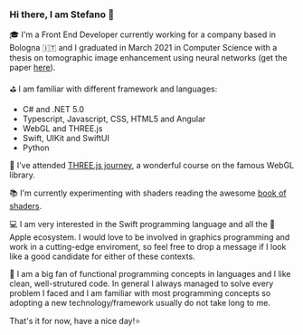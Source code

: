 ### Hi there, I am Stefano 👋 

🎓 I'm a Front End Developer currently working for a company based in Bologna 🇮🇹 and I graduated in March 2021 in Computer Science with a thesis on tomographic image enhancement using neural networks (get the paper [here](https://amslaurea.unibo.it/id/eprint/22843)).

⛳️ I am familiar with different framework and languages:
  - C# and .NET 5.0
  - Typescript, Javascript, CSS, HTML5 and Angular
  - WebGL and THREE.js
  - Swift, UIKit and SwiftUI
  - Python

🌴 I've attended [THREE.js journey](https://threejs-journey.xyz), a wonderful course on the famous WebGL library.

📚 I'm currently experimenting with shaders reading the awesome [book of shaders](https://thebookofshaders.com).

💻 I am very interested in the Swift programming language and all the  Apple ecosystem. I would love to be involved in graphics programming and work in a cutting-edge enviroment, so feel free to drop a message if I look like a good candidate for either of these contexts.

🔀 I am a big fan of functional programming concepts in languages and I like clean, well-strutured code. In general I always managed to solve every problem I faced and I am familiar with most programming concepts so adopting a new technology/framework usually do not take long to me.

That's it for now, have a nice day!⭐️

<!--
**steppp/steppp** is a ✨ _special_ ✨ repository because its `README.md` (this file) appears on your GitHub profile.

Here are some ideas to get you started:

- 🔭 I’m currently working on ...
- 🌱 I’m currently learning ...
- 👯 I’m looking to collaborate on ...
- 🤔 I’m looking for help with ...
- 💬 Ask me about ...
- 📫 How to reach me: ...
- 😄 Pronouns: ...
- ⚡ Fun fact: ...
-->
